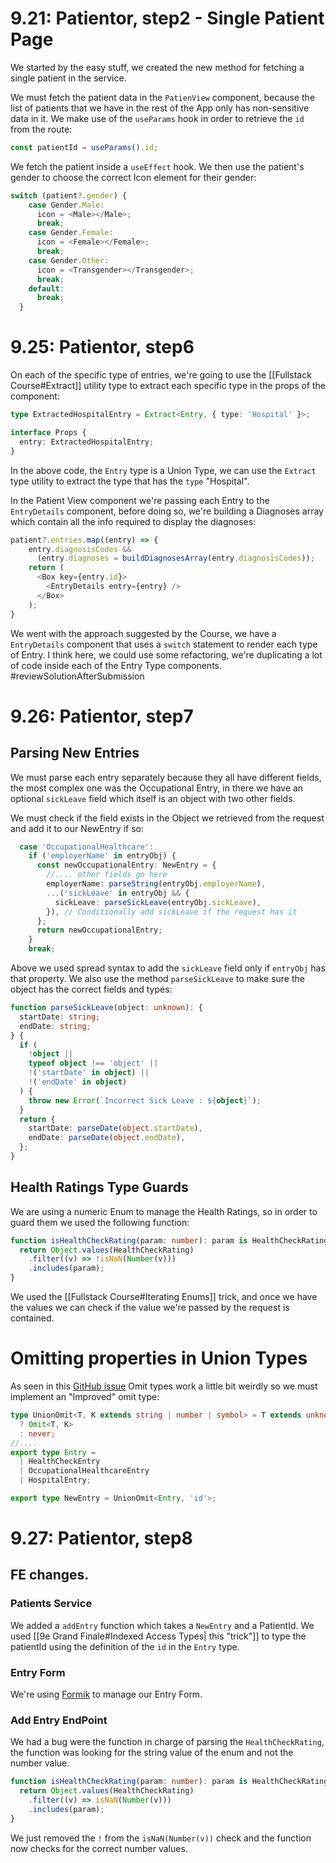 
# 9.21: Patientor, step2 - Single Patient Page

We started by the easy stuff, we created the new method for fetching a single patient in the service.

We must fetch the patient data in the `PatienView` component, because the list of patients that we have in the rest of the App only has non-sensitive data in it. We make use of the `useParams` hook in order to retrieve the `id` from the route:

```ts
const patientId = useParams().id;
```

We fetch the patient inside a `useEffect` hook. We then use the patient's gender to choose the correct Icon element for their gender:

```ts
switch (patient?.gender) {
    case Gender.Male:
      icon = <Male></Male>;
      break;
    case Gender.Female:
      icon = <Female></Female>;
      break;
    case Gender.Other:
      icon = <Transgender></Transgender>;
      break;
    default:
      break;
  }
```

# 9.25: Patientor, step6

On each of the specific type of entries, we're going to use the [[Fullstack Course#Extract]] utility type to extract each specific type in the props of the component:

```ts
type ExtractedHospitalEntry = Extract<Entry, { type: 'Hospital' }>;

interface Props {
  entry: ExtractedHospitalEntry;
}
```

In the above code, the `Entry` type is a Union Type, we can use the `Extract` type utility to extract the type that has the `type` "Hospital".

In the Patient View component we're passing each Entry to the `EntryDetails` component, before doing so, we're building a Diagnoses array which contain all the info required to display the diagnoses:

```ts
patient?.entries.map((entry) => {
	entry.diagnosisCodes &&
	  (entry.diagnoses = buildDiagnosesArray(entry.diagnosisCodes));
	return (
	  <Box key={entry.id}>
		<EntryDetails entry={entry} />
	  </Box>
	);
}
```

We went with the approach suggested by the Course, we have a `EntryDetails` component that uses a `switch` statement to render each type of Entry. I think here, we could use some refactoring, we're duplicating a lot of code inside each of the Entry Type components. #reviewSolutionAfterSubmission 

# 9.26: Patientor, step7

## Parsing New Entries

We must parse each entry separately because they all have different fields, the most complex one was the Occupational Entry, in there we have an optional `sickLeave` field which itself is an object with two other fields. 

We must check if the field exists in the Object we retrieved from the request and add it to our NewEntry if so:

``` ts
  case 'OccupationalHealthcare':
	if ('employerName' in entryObj) {
	  const newOccupationalEntry: NewEntry = {
		//.... other fields go here
		employerName: parseString(entryObj.employerName),
		...('sickLeave' in entryObj && {
		  sickLeave: parseSickLeave(entryObj.sickLeave),
		}), // Conditionally add sickLeave if the request has it
	  };
	  return newOccupationalEntry;
	}
	break;

```

Above we used spread syntax to add the `sickLeave` field only if `entryObj` has that property. We also use the method `parseSickLeave` to make sure the object has the correct fields and types:

```ts
function parseSickLeave(object: unknown): {
  startDate: string;
  endDate: string;
} {
  if (
    !object ||
    typeof object !== 'object' ||
    !('startDate' in object) ||
    !('endDate' in object)
  ) {
    throw new Error(`Incorrect Sick Leave : ${object}`);
  }
  return {
    startDate: parseDate(object.startDate),
    endDate: parseDate(object.endDate),
  };
}

```

## Health Ratings Type Guards

We are using a numeric Enum to manage the Health Ratings, so in order to guard them we used the following function:

```ts
function isHealthCheckRating(param: number): param is HealthCheckRating {
  return Object.values(HealthCheckRating)
    .filter((v) => !isNaN(Number(v)))
    .includes(param);
}
```

We used the [[Fullstack Course#Iterating Enums]] trick, and once we have the values we can check if the value we're passed by the request is contained.

# Omitting properties in Union Types

As seen in this [GitHub issue](https://github.com/microsoft/TypeScript/issues/42680) Omit types work a little bit weirdly so we must implement an "Improved" omit type:

```ts
type UnionOmit<T, K extends string | number | symbol> = T extends unknown
  ? Omit<T, K>
  : never;
//....
export type Entry =
  | HealthCheckEntry
  | OccupationalHealthcareEntry
  | HospitalEntry;

export type NewEntry = UnionOmit<Entry, 'id'>;
```

# 9.27: Patientor, step8

## FE changes.

### Patients Service
We added a `addEntry` function which takes a `NewEntry` and a PatientId. We used [[9e Grand Finale#Indexed Access Types| this "trick"]] to type the patientId using the definition of the `id` in the `Entry` type.

### Entry Form

We're using [Formik](https://formik.org/docs/overview) to manage our Entry Form.

### Add Entry EndPoint

We had a bug were the function in charge of parsing the `HealthCheckRating`, the function was looking for the string value of the enum and not the number value.

```ts
function isHealthCheckRating(param: number): param is HealthCheckRating {
  return Object.values(HealthCheckRating)
    .filter((v) => isNaN(Number(v)))
    .includes(param);
}
```
We just removed the `!` from the `isNaN(Number(v))` check and the function now checks for the correct number values.